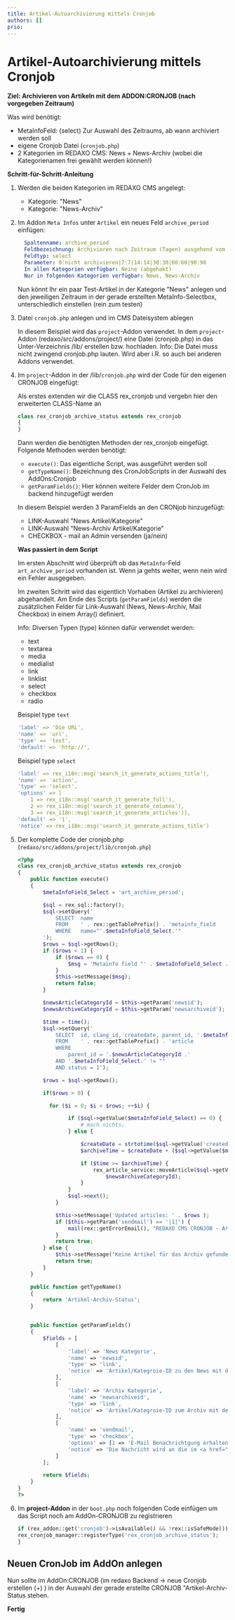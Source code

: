 ```yaml
---
title: Artikel-Autoarchivierung mittels Cronjob
authors: []
prio:
---
```


# Artikel-Autoarchivierung mittels Cronjob

**Ziel: Archivieren von Artikeln mit dem ADDON:CRONJOB (nach vorgegeben Zeitraum)** 

Was wird benötigt:

- MetaInfoFeld: (select) Zur Auswahl des Zeitraums, ab wann archiviert werden soll
- eigene Cronjob Datei (`cronjob.php`)
- 2 Kategorien im REDAXO CMS: News + News-Archiv (wobei die Kategorienamen frei gewählt werden können!)

**Schritt-für-Schritt-Anleitung**

1. Werden die beiden Kategorien im REDAXO CMS angelegt:  

   - Kategorie: "News"
   - Kategorie: "News-Archiv"

2. Im Addon `Meta Infos` unter `Artikel` ein neues Feld `archive_period` einfügen:  

	```yaml
	  Spaltenname: archive_period
	  Feldbezeichnung: Archivieren nach Zeitraum (Tagen) ausgehend vom Erstelldatum:
	  Feldtyp: select
	  Parameter: 0:nicht archivieren|7:7|14:14|30:30|60:60|90:90
	  In allen Kategorien verfügbar: Neine (abgehakt)
	  Nur in folgenden Kategorien verfügbar: News, News-Archiv
	```
	
	Nun könnt Ihr ein paar Test-Artikel in der Kategorie "News" anlegen und den jeweiligen Zeitraum in der gerade erstellten MetaInfo-Selectbox, unterschiedlich einstellen (rein zum testen)

3. Datei `cronjob.php` anlegen und im CMS Dateisystem ablegen

	In diesem Beispiel wird das `project`-Addon verwendet. In dem `project`-Addon (redaxo/src/addons/project/) eine Datei (cronjob.php) in das Unter-Verzeichnis /lib/ erstellen bzw. hochladen.
Info: Die Datei muss nicht zwingend cronjob.php lauten. Wird aber i.R. so auch bei anderen Addons verwendet.

4. Im `project`-Addon in der /lib/`cronjob.php` wird der Code für den eigenen CRONJOB eingefügt:

	Als erstes extenden wir die CLASS rex_cronjob und vergebn hier den erweiterten CLASS-Name an  

	```php
	class rex_cronjob_archive_status extends rex_cronjob
	{
	}
	```
	Dann werden die benötigten Methoden der rex_cronjob eingefügt. Folgende Methoden werden benötigt:

	- `execute()`: Das eigentliche Script, was ausgeführt werden soll
	- `getTypeName()`: Bezeichnung des CronJobScripts in der Auswahl des AddOns:Cronjob
	- `getParamFields()`: Hier können weitere Felder dem CronJob im backend hinzugefügt werden

	In diesem Beispiel werden 3 ParamFields an den CRONjob hinzugefügt:  

	- LINK-Auswahl "News Artikel/Kategorie"
	- LINK-Auswahl "News-Archiv Artikel/Kategorie"
	- CHECKBOX - mail an Admin versenden (ja/nein)

	**Was passiert in dem Script**

	Im ersten Abschnitt wird überprüft ob das `MetaInfo`-Feld `art_archive_period` vorhanden ist. Wenn ja gehts weiter, wenn nein wird ein Fehler ausgegeben.
	
	Im zweiten Schritt wird das eigentlich Vorhaben (Artikel zu archivieren) abgehandelt. Am Ende des Scripts (`getParamFields`) werden die zusätzlichen Felder für Link-Auswahl (News, News-Archiv, Mail Checkbox) in einem Array() definiert.
	
	Info: Diversen Typen (type) können dafür verwendet werden:
	
	- text
	- textarea
	- media
	- medialist
	- link
	- linklist
	- select
	- checkbox
	- radio

	Beispiel type `text`
	
	```yaml
	'label' => 'Die URL',
	'name' => 'url',
	'type' => 'text',
	'default' => 'http://',
	```
	
	Beispiel type `select`
	
	```yaml
	'label' => rex_i18n::msg('search_it_generate_actions_title'),
	'name' => 'action',
	'type' => 'select',
	'options' => [
	    1 => rex_i18n::msg('search_it_generate_full'),
	    2 => rex_i18n::msg('search_it_generate_columns'),
	    3 => rex_i18n::msg('search_it_generate_articles')],
	'default' => '1',
	'notice' => rex_i18n::msg('search_it_generate_actions_title')
	```

5. Der komplette Code der cronjob.php (`redaxo/src/addons/project/lib/cronjob.php`)

	```php
	<?php
	class rex_cronjob_archive_status extends rex_cronjob
	{
	    public function execute()
	    {
	        $metaInfoField_Select = 'art_archive_period';
	
	        $sql = rex_sql::factory();
	        $sql->setQuery('
	            SELECT  name
	            FROM    ' . rex::getTablePrefix() . 'metainfo_field
	            WHERE   name="'.$metaInfoField_Select.'"
	        ');
	        $rows = $sql->getRows();
	        if ($rows < 1) {
	            if ($rows == 0) {
	                $msg = 'Metainfo field "' . $metaInfoField_Select . '" not found';
	            }
	            $this->setMessage($msg);
	            return false;
	        }
	
	        $newsArticleCategoryId = $this->getParam('newsid');
	        $newsArchiveCategoryId = $this->getParam('newsarchiveid');
	
	        $time = time();
	        $sql->setQuery('
	            SELECT  id, clang_id, createdate, parent_id, '.$metaInfoField_Select.'
	            FROM    ' . rex::getTablePrefix() . 'article
	            WHERE
	                parent_id = '.$newsArticleCategoryId .'
	            AND '.$metaInfoField_Select.' != ""
	            AND status = 1');
	
	        $rows = $sql->getRows();
	
	        if($rows > 0) {
	
	          for ($i = 0; $i < $rows; ++$i) {
	
	                if ($sql->getValue($metaInfoField_Select) == 0) {
	                    # mach nichts;
	                } else {
	
	                    $createDate = strtotime($sql->getValue('createdate'));
	                    $archiveTime = $createDate + ($sql->getValue($metaInfoField_Select) * 24 * 60 * 60);
	
	                    if ($time >= $archiveTime) {
	                        rex_article_service::moveArticle($sql->getValue('id'), $sql->getValue('parent_id'),
	                            $newsArchiveCategoryId);
	                    }
	                }
	                $sql->next();
	            }
	
	            $this->setMessage('Updated articles: ' . $rows );
	            if ($this->getParam('sendmail') == '|1|') {
	                mail(rex::getErrorEmail(), "REDAXO CMS CRONJOB - Artikel-Archiv-Status", "Der REDAXO CMS CRONJOB 'Artikel-Archiv-Status' wurde ausgeführt! (" . rex::getServer() . ")");
	            }
	            return true;
	        } else {
	            $this->setMessage("Keine Artikel für das Archiv gefunden!");
	            return true;
	        }
	    }
	
	    public function getTypeName()
	    {
	        return 'Artikel-Archiv-Status';
	    }
	
	
	    public function getParamFields()
	    {
	        $fields = [
	            [
	                'label' => 'News Kategorie',
	                'name' => 'newsid',
	                'type' => 'link',
	                'notice' => 'Artikel/Kategroie-ID zu den News mit dem MetaInfoFeld: art_archive_period',
	            ],
	            [
	                'label' => 'Archiv Kategorie',
	                'name' => 'newsarchiveid',
	                'type' => 'link',
	                'notice' => 'Artikel/Kategroie-ID zum Archiv mit dem MetaInfoFeld: art_archive_period',
	            ],
	            [
	                'name' => 'sendmail',
	                'type' => 'checkbox',
	                'options' => [1 => 'E-Mail Benachrichtgung erhalten'],
	                'notice' => 'Die Nachricht wird an die im <a href="index.php?page=system/settings">System</a> hinterlegte Admin E-Mail Adresse gesendet ('.rex::getErrorEmail().')'
	            ]
	        ];
	
	        return $fields;
	    }
	}
	?>
	```

6. Im __project-Addon__ in der `boot.php` noch folgenden Code einfügen um das Script noch am AddOn-CRONJOB zu registrieren

	```php
	if (rex_addon::get('cronjob')->isAvailable() && !rex::isSafeMode()) {
	rex_cronjob_manager::registerType('rex_cronjob_archive_status');
	}
	```

## Neuen CronJob im AddOn anlegen

Nun sollte im AddOn:CRONJOB (im redaxo Backend -> neue Cronjob erstellen (+) ) in der Auswahl der gerade erstellte CRONJOB "Artikel-Archiv-Status stehen.

**Fertig**
